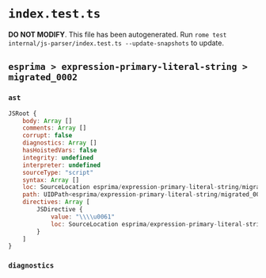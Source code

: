 # `index.test.ts`

**DO NOT MODIFY**. This file has been autogenerated. Run `rome test internal/js-parser/index.test.ts --update-snapshots` to update.

## `esprima > expression-primary-literal-string > migrated_0002`

### `ast`

```javascript
JSRoot {
	body: Array []
	comments: Array []
	corrupt: false
	diagnostics: Array []
	hasHoistedVars: false
	integrity: undefined
	interpreter: undefined
	sourceType: "script"
	syntax: Array []
	loc: SourceLocation esprima/expression-primary-literal-string/migrated_0002/input.js 1:0-2:0
	path: UIDPath<esprima/expression-primary-literal-string/migrated_0002/input.js>
	directives: Array [
		JSDirective {
			value: "\\\\u0061"
			loc: SourceLocation esprima/expression-primary-literal-string/migrated_0002/input.js 1:0-1:9
		}
	]
}
```

### `diagnostics`

```

```
